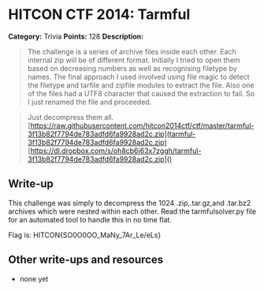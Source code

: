 # HITCON CTF 2014: Tarmful

**Category:** Trivia
**Points:** 128
**Description:**
>The challenge is a series of archive files inside each other. Each internal zip will be of different format. Initially I tried to open them based on decreasing numbers as well as recognising filetype by names. The final approach I used involved using file magic to detect the filetype and tarfile and zipfile modules to extract the file. Also one of the files had a UTF8 character that caused the extraction to fail. So I just renamed the file and proceeded.


> Just decompress them all.
> [https://raw.githubusercontent.com/hitcon2014ctf/ctf/master/tarmful-3f13b82f7794de783adfd6fa9928ad2c.zip](tarmful-3f13b82f7794de783adfd6fa9928ad2c.zip)
> [https://dl.dropbox.com/s/oh8cb6i63x7zggh/tarmful-3f13b82f7794de783adfd6fa9928ad2c.zip]()

## Write-up

This challenge was simply to decompress the 1024 .zip,.tar.gz,and .tar.bz2 archives which were nested within each other. Read the tarmfulsolver.py file for an automated tool to handle this in no time flat.

Flag is: HITCON{SO0O0OO_MaNy_7Ar_Le\/eLs}

## Other write-ups and resources

* none yet
